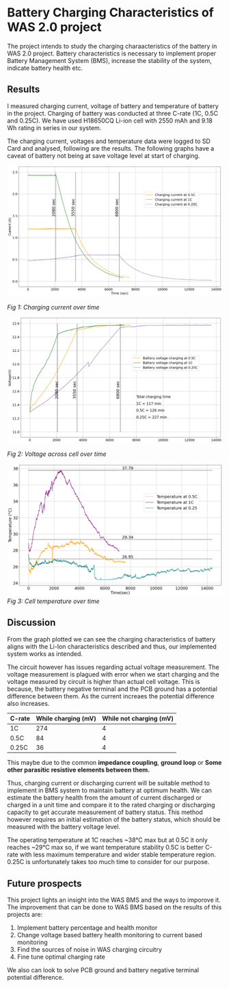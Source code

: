 # Battery Charging Characteristics of WAS 2.0 project

The project intends to study the charging charaacteristics of the battery in WAS 2.0 project. Battery characteristics is necessary to implement proper Battery Management System (BMS), increase the stability of the system, indicate battery health etc. 

## Results

I measured charging current, voltage of battery and temperature of battery in the project. Charging of battery was conducted at three C-rate (1C, 0.5C and 0.25C). We have used H18650CQ Li-ion cell with 2550 mAh and 9.18 Wh rating in series in our system.

The charging current, voltages and temperature data were logged to SD Card and analysed, following are the results. The following graphs have a caveat of battery not being at save voltage level at start of charging.

![Charging current](<https://github.com/ParuHangRai-PRI/Battery-Charger-Analysis/blob/main/output.png> "Charging current over time")

*Fig 1: Charging current over time*

![Voltage](<https://github.com/ParuHangRai-PRI/Battery-Charger-Analysis/blob/main/output1.png> "Voltage across cell over time")

*Fig 2: Voltage across cell over time*

![Temperature](<https://github.com/ParuHangRai-PRI/Battery-Charger-Analysis/blob/main/tempr.png> "Cell temperature over time")
*Fig 3: Cell temperature over time*

## Discussion

From the graph plotted we can see the charging characteristics of battery aligns with the Li-Ion characteristics described and thus, our implemented system works as intended. 

The circuit however has issues regarding actual voltage measurement. The voltage measurement is plagued with error when we start charging and the voltage measured by circuit is higher than actual cell voltage. This is because, the battery negative terminal and the PCB ground has a potential difference between them. As the current increaes the potential difference also increases.

|C-rate | While charging (mV)| While not charging (mV)|
|---|---|---|
|1C|274|4|
|0.5C|84|4|
|0.25C|36|4|

This maybe due to the common **impedance coupling**, **ground loop** or **Some other parasitic resistive elements between them.** 

Thus, charging current or discharging current will be suitable method to implement in BMS system to maintain battery at optimum health. We can estimate the battery health from the amount of current discharged or charged in a unit time and compare it to the rated charging or discharging capacity to get accurate measurement of battery status. This method however requires an initial estimation of the battery status, which should be measured with the battery voltage level.

The operating temperature at 1C reaches ~38°C max but at 0.5C it only reaches ~29°C max so, if we want temperature stability 0.5C is better C-rate with less maximum temperature and wider stable temperature region. 0.25C is unfortunately takes too much time to consider for our purpose.

## Future prospects

This project lights an insight into the WAS BMS and the ways to imporove it. The improvement that can be done to WAS BMS based on the results of this projects are:

1. Implement battery percentage and health monitor
2. Change voltage based battery health monitoring to current based monitoring 
3. Find the sources of noise in WAS charging circuitry
4. Fine tune optimal charging rate

We also can look to solve PCB ground and battery negative terminal potential difference.


